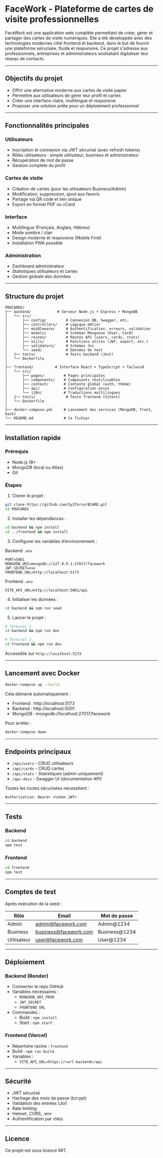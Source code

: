 # FaceWork - Plateforme de cartes de visite professionnelles

FaceWork est une application web complète permettant de créer, gérer et partager des cartes de visite numériques. Elle a été développée avec des technologies modernes côté frontend et backend, dans le but de fournir une plateforme sécurisée, fluide et responsive. Ce projet s'adresse aux professionnels, entreprises et administrateurs souhaitant digitaliser leur réseau de contacts.

---

## Objectifs du projet

- Offrir une alternative moderne aux cartes de visite papier
- Permettre aux utilisateurs de gérer leur profil et cartes
- Créer une interface claire, multilingue et responsive
- Proposer une solution prête pour un déploiement professionnel

---

## Fonctionnalités principales

### Utilisateurs
- Inscription et connexion via JWT sécurisé (avec refresh tokens)
- Rôles utilisateurs : simple utilisateur, business et administrateur
- Récupération de mot de passe
- Gestion complète du profil

### Cartes de visite
- Création de cartes (pour les utilisateurs Business/Admin)
- Modification, suppression, ajout aux favoris
- Partage via QR code et lien unique
- Export en format PDF ou vCard

### Interface
- Multilingue (Français, Anglais, Hébreu)
- Mode sombre / clair
- Design moderne et responsive (Mobile First)
- Installation PWA possible

### Administration
- Dashboard administrateur
- Statistiques utilisateurs et cartes
- Gestion globale des données

---

## Structure du projet

```
PROCARDS/
├── backend/            # Serveur Node.js + Express + MongoDB
│   └── src/
│       ├── config/         # Connexion DB, Swagger, etc.
│       ├── controllers/    # Logique métier
│       ├── middleware/     # Authentification, erreurs, validation
│       ├── models/         # Schémas Mongoose (User, Card)
│       ├── routes/         # Routes API (users, cards, stats)
│       ├── utils/          # Fonctions utiles (JWT, export, etc.)
│       ├── validators/     # Schémas Joi
│       └── seed/           # Données de test
│   ├── tests/              # Tests backend (Jest)
│   └── Dockerfile
│
├── frontend/          # Interface React + TypeScript + Tailwind
│   └── src/
│       ├── pages/         # Pages principales
│       ├── components/    # Composants réutilisables
│       ├── context/       # Contexte global (auth, thème)
│       ├── api/           # Configuration axios
│       └── i18n/          # Traductions multilingues
│   ├── tests/              # Tests frontend (Vitest)
│   └── Dockerfile
│
├── docker-compose.yml     # Lancement des services (MongoDB, front, back)
└── README.md              # Ce fichier
```

---

## Installation rapide

### Prérequis

- Node.js 18+
- MongoDB (local ou Atlas)
- Git

### Étapes

1. Cloner le projet :
```bash
git clone https://github.com/Sy2force/BCARD.git
cd PROCARDS
```

2. Installer les dépendances :
```bash
cd backend && npm install
cd ../frontend && npm install
```

3. Configurer les variables d’environnement :

Backend `.env`
```
PORT=5001
MONGODB_URI=mongodb://127.0.0.1:27017/facework
JWT_SECRET=xxx
FRONTEND_URL=http://localhost:5173
```

Frontend `.env`
```
VITE_API_URL=http://localhost:5001/api
```

4. Initialiser les données :
```bash
cd backend && npm run seed
```

5. Lancer le projet :
```bash
# Terminal 1
cd backend && npm run dev

# Terminal 2
cd frontend && npm run dev
```

Accessible sur `http://localhost:5173`

---

## Lancement avec Docker

```bash
docker-compose up --build
```

Cela démarre automatiquement :
- Frontend : http://localhost:5173
- Backend : http://localhost:5001
- MongoDB : mongodb://localhost:27017/facework

Pour arrêter :
```bash
docker-compose down
```

---

## Endpoints principaux

- `/api/users` - CRUD utilisateurs
- `/api/cards` - CRUD cartes
- `/api/stats` - Statistiques (admin uniquement)
- `/api-docs` - Swagger UI (documentation API)

Toutes les routes sécurisées nécessitent :
```
Authorization: Bearer <token JWT>
```

---

## Tests

### Backend
```bash
cd backend
npm test
```

### Frontend
```bash
cd frontend
npm test
```

---

## Comptes de test

Après exécution de la seed :

| Rôle       | Email                    | Mot de passe   |
|------------|--------------------------|----------------|
| Admin      | admin@facework.com       | Admin@1234     |
| Business   | business@facework.com    | Business@1234  |
| Utilisateur| user@facework.com        | User@1234      |

---

## Déploiement

### Backend (Render)
- Connecter le repo GitHub
- Variables nécessaires :
  - `MONGODB_URI_PROD`
  - `JWT_SECRET`
  - `FRONTEND_URL`
- Commandes :
  - Build : `npm install`
  - Start : `npm start`

### Frontend (Vercel)
- Répertoire racine : `frontend`
- Build : `npm run build`
- Variables :
  - `VITE_API_URL=https://<url-backend>/api`

---

## Sécurité

- JWT sécurisé
- Hachage des mots de passe (bcrypt)
- Validation des entrées (Joi)
- Rate limiting
- Helmet, CORS, .env
- Authentification par rôles

---

## Licence

Ce projet est sous licence MIT.
